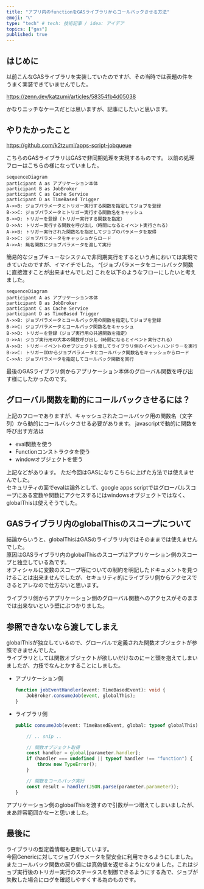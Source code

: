```yaml
---
title: "アプリ内のfunctionをGASライブラリからコールバックさせる方法"
emoji: "📞"
type: "tech" # tech: 技術記事 / idea: アイデア
topics: ["gas"]
published: true
---
```


## はじめに

以前こんなGASライブラリを実装していたのですが、その当時では表題の件をうまく実装できていませんでした。

https://zenn.dev/katzumi/articles/58354fb4d05038

かなりニッチなケースだとは思いますが、記事にしたいと思います。

## やりたかったこと

https://github.com/k2tzumi/apps-script-jobqueue

こちらのGASライブラリはGASで非同期処理を実現するものです。
以前の処理フローはこちらの様になっていました。

```mermaid
sequenceDiagram
participant A as アプリケーション本体
participant B as JobBroker
participant C as Cache Service
participant D as TimeBased Trigger
A->>B: ジョブパラメータとトリガー実行する関数を指定してジョブを登録
B->>C: ジョブパラメータとトリガー実行する関数名をキャッシュ
B->>D: トリガーを登録（トリガー実行する関数を指定）
D->>A: トリガー実行する関数を呼び出し（時間になるとイベント実行される）
A->>B: トリガー実行された関数名を指定してジョブのパラメータを取得
B->>C: ジョブパラメータをキャッシュからロード
A->>A: 無名関数にジョブパラメータを渡して実行
```

簡易的なジョブキューなシステムで非同期実行をするという点においては実現できていたのですが、イマイチでした。 ^[ジョブパラメータをコールバック関数に直接渡すことが出来ませんでした]
これを以下のようなフローにしたいと考えました。

```mermaid
sequenceDiagram
participant A as アプリケーション本体
participant B as JobBroker
participant C as Cache Service
participant D as TimeBased Trigger
A->>B: ジョブパラメータとコールバック用の関数を指定してジョブを登録
B->>C: ジョブパラメータとコールバック関数名をキャッシュ
B->>D: トリガーを登録（ジョブ実行用の共通関数を指定）
D->>A: ジョブ実行用の大本の関数呼び出し（時間になるとイベント実行される）
A->>B: トリガーイベントのオブジェクトを渡してライブラリ側のイベントハンドラーを実行
B->>C: トリガーIDからジョブパラメータとコールバック関数名をキャッシュからロード
C->>A: ジョブパラメータを指定してコールバック関数を実行
```

最後のGASライブラリ側からアプリケーション本体のグローバル関数を呼び出す様にしたかったのです。

## グローバル関数を動的にコールバックさせるには？

上記のフローでありますが、キャッシュされたコールバック用の関数名（文字列）から動的にコールバックさせる必要があります。
javascriptで動的に関数を呼び出す方法は

* eval関数を使う
* Functionコンストラクタを使う
* windowオブジェクトを使う

上記などがあります。
ただ今回はGASになりこちらに上げた方法では使えませんでした。  
セキュリティの面でevalは論外として、google apps scriptではグローバルスコープにある変数や関数にアクセスするにはwindowsオブジェクトではなく、globalThisは使えそうでした。

## GASライブラリ内のglobalThisのスコープについて

結論からいうと、globalThisはGASのライブラリ内ではそのままでは使えませんでした。  
原因はGASライブラリ内のglobalThisのスコープはアプリケーション側のスコープと独立している為です。  
オフィシャルに変数のスコープ等についての制約を明記したドキュメントを見つけることは出来ませんでしたが、セキュリティ的にライブラリ側からアクセスできるとアレなので仕方ないと思います。  

ライブラリ側からアプリケーション側のグローバル関数へのアクセスがそのままでは出来ないという壁にぶつかりました。

## 参照できないなら渡してしまえ

globalThisが独立しているので、グローバルで定義された関数オブジェクトが参照できませんでした。  
ライブラリとしては関数オブジェクトが欲しいだけなのにーと頭を抱えてしまいましたが、力技でなんとかすることにしました。

* アプリケーション側
    ```ts
    function jobEventHandler(event: TimeBasedEvent): void {
        JobBroker.consumeJob(event, globalThis);
    }
    ```

* ライブラリ側
    ```ts
    public consumeJob(event: TimeBasedEvent, global: typeof globalThis): void {

        // .. snip ..

        // 関数オブジェクト取得
        const handler = global[parameter.handler];
        if (handler === undefined || typeof handler !== "function") {
            throw new TypeError();
        }

        // 関数をコールバック実行
        const result = handler(JSON.parse(parameter.parameter));
    }
    ```

アプリケーション側のglobalThisを渡すので引数が一つ増えてしまいましたが、まあ許容範囲かなーと思いました。

## 最後に

ライブラリの型定義情報も更新しています。  
今回Genericに対してジョブパラメータを型安全に利用できるようにしました。  
またコールバック関数の戻り値には真偽値を返せるようになりました。これはジョブ実行後のトリガー実行のステータスを制御できるようにする為で、ジョブが失敗した場合にログを確認しやすくする為のものです。